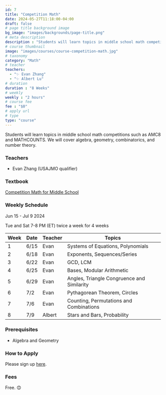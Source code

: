 ```yaml
---
id: 7
title: "Competition Math"
date: 2024-05-27T11:18:00-04:00
draft: false
# page title background image
bg_image: "images/backgrounds/page-title.png"
# meta description
description : "Students will learn topics in middle school math competitions such as AMC8 and MATHCOUNTS. We will cover algebra, geometry, combinatorics, and number theory."
# course thumbnail
image: "images/courses/course-competition-math.jpg"
# taxonomy
category: "Math"
# teacher
teachers:
  - "✨ Evan Zhang"
  - "✨ Albert Lu"
# duration
duration : "8 Weeks"
# weekly
weekly : "2 hours"
# course fee
fee : "$0"
# apply url
# type
type: "course"
---
```


Students will learn topics in middle school math competitions such as AMC8 and MATHCOUNTS. We will cover algebra, geometry, combinatorics, and number theory.

### Teachers

* Evan Zhang (USAJMO qualifier)

### Textbook 
[Competition Math for Middle School](https://artofproblemsolving.com/store/book/competition-math)

### Weekly Schedule

Jun 15 - Jul 9 2024

Tue and Sat 7-8 PM (ET) twice a week for 4 weeks 

|Week   |Date    | Teacher   | Topics
|-------|--------|-----------|--------------
|1      |6/15    | Evan      | Systems of Equations, Polynomials
|2      |6/18    | Evan      | Exponents, Sequences/Series
|3      |6/22    | Evan      | GCD, LCM
|4      |6/25    | Evan      | Bases, Modular Arithmetic
|5      |6/29    | Evan      | Angles, Triangle Congruence and Similarity
|6      |7/2     | Evan      | Pythagorean Theorem, Circles
|7      |7/6     | Evan      | Counting, Permutations and Combinations
|8      |7/9     | Albert    | Stars and Bars, Probability


### Prerequisites

* Algebra and Geometry

### How to Apply

Please sign up [here](https://forms.gle/sqG1GRbDJv3GEyxN7).

### Fees

Free. 😊

